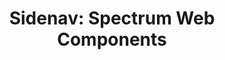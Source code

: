 ---
layout: examples.njk
title: 'Sidenav: Spectrum Web Components'
displayName: Sidenav
componentName: sidenav
componentHeading: sp-sidenav
tags:
- component-examples
---